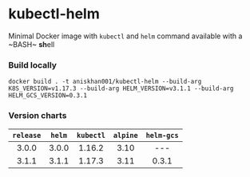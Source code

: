 # kubectl-helm
Minimal Docker image with `kubectl` and `helm` command available with a ~BASH~ **sh**ell

### Build locally
`docker build . -t aniskhan001/kubectl-helm --build-arg K8S_VERSION=v1.17.3 --build-arg HELM_VERSION=v3.1.1 --build-arg HELM_GCS_VERSION=0.3.1`


### Version charts

| `release` | `helm` | `kubectl` | `alpine` | `helm-gcs` |
|    :-:    |  :-:   |    :-:    |   :-:    |    :-:     |
| 3.0.0 | 3.0.0 | 1.16.2 | 3.10 | --- |
| 3.1.1 | 3.1.1 | 1.17.3 | 3.11 | 0.3.1 |

